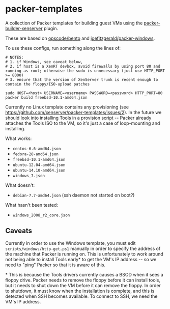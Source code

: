 packer-templates
================

A collection of Packer templates for building guest VMs using the [packer-builder-xenserver](https://github.com/rdobson/packer-builder-xenserver) plugin.

These are based on [opscode/bento](https://github.com/opscode/bento) and [joefitzgerald/packer-windows](https://github.com/joefitzgerald/packer-windows).

To use these configs, run something along the lines of:
```shell
# NOTES:
# 1. if Windows, see caveat below,
# 2. if host is a XenRT devbox, avoid firewalls by using port 80 and running as root; otherwise the sudo is unnecessary (just use HTTP_PORT >= 8000)
# 3. ensure that the version of XenServer trunk is recent enough to contain the floppy/ISO-upload patches

sudo HOST=<host> USERNAME=<username> PASSWORD=<password> HTTP_PORT=80 packer build freebsd-10.1-amd64.json
```

Currently no Linux template contains any provisioning (see https://github.com/xenserver/packer-templates/issues/2). In the future we should look into installing Tools in a provision script -- Packer already attaches the Tools ISO to the VM, so it's just a case of loop-mounting and installing.

What works:
- `centos-6.6-amd64.json`
- `fedora-20-amd64.json`
- `freebsd-10.1-amd64.json`
- `ubuntu-12.04-amd64.json`
- `ubuntu-14.10-amd64.json`
- `windows_7.json`

What doesn't:
- `debian-7.7-amd64.json` (ssh daemon not started on boot?)

What hasn't been tested:
- `windows_2008_r2_core.json`

## Caveats

Currently in order to use the Windows template, you must edit `scripts/windows/http-get.ps1` manually in order to specify the address of the machine that Packer is running on. This is unfortunately to work around not being able to install Tools early\* to get the VM's IP address -- so we need to "ping" Packer so that it is aware of this.

\* This is because the Tools drivers currently causes a BSOD when it sees a floppy drive. Packer needs to remove the floppy before it can install tools, but it needs to shut down the VM before it can remove the floppy. In order to shutdown, it must know when the installation is complete, and this is detected when SSH becomes available. To connect to SSH, we need the VM's IP address.
